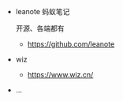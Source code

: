 
* leanote 蚂蚁笔记

  开源、各端都有

  * https://github.com/leanote
  

* wiz

  * https://www.wiz.cn/

* ...
